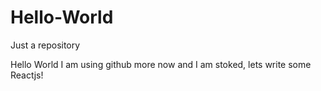 # Hello-World
Just a repository

Hello World I am using github more now and I am stoked, lets write some Reactjs!
